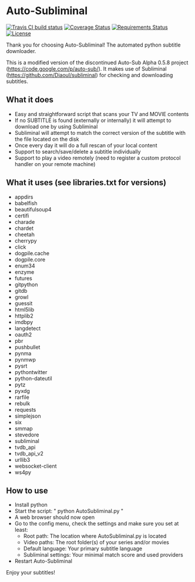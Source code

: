 Auto-Subliminal
===============

[![Travis CI build status](https://travis-ci.org/h3llrais3r/Auto-Subliminal.svg?branch=development)](https://travis-ci.org/h3llrais3r/Auto-Subliminal)
[![Coverage Status](https://coveralls.io/repos/github/h3llrais3r/Auto-Subliminal/badge.svg?branch=development)](https://coveralls.io/github/h3llrais3r/Auto-Subliminal?branch=development)
[![Requirements Status](https://requires.io/github/h3llrais3r/Auto-Subliminal/requirements.svg?branch=development)](https://requires.io/github/h3llrais3r/Auto-Subliminal/requirements/?branch=development)
[![License](https://img.shields.io/github/license/h3llrais3r/Auto-Subliminal.svg)](https://github.com/h3llrais3r/Auto-Subliminal/blob/master/LICENSE)

Thank you for choosing Auto-Subliminal! The automated python subtitle downloader.

This is a modified version of the discontinued Auto-Sub Alpha 0.5.8 project (https://code.google.com/p/auto-sub/).
It makes use of Subliminal (https://github.com/Diaoul/subliminal) for checking and downloading subtitles.

What it does
------------

 * Easy and straightforward script that scans your TV and MOVIE contents
 * If no SUBTITLE is found (externally or internally) it will attempt to download one by using Subliminal
 * Subliminal will attempt to match the correct version of the subtitle with the file located on the disk
 * Once every day it will do a full rescan of your local content
 * Support to search/save/delete a subtitle individually
 * Support to play a video remotely (need to register a custom protocol handler on your remote machine)

What it uses (see libraries.txt for versions)
---------------------------------------------

 * appdirs
 * babelfish
 * beautifulsoup4
 * certifi
 * charade
 * chardet
 * cheetah
 * cherrypy
 * click
 * dogpile.cache
 * dogpile.core
 * enum34
 * enzyme
 * futures
 * gitpython
 * gitdb
 * growl
 * guessit
 * html5lib
 * httplib2
 * imdbpy
 * langdetect
 * oauth2
 * pbr
 * pushbullet
 * pynma
 * pynmwp
 * pysrt
 * pythontwitter
 * python-dateutil
 * pytz
 * pyxdg
 * rarfile
 * rebulk
 * requests
 * simplejson
 * six
 * smmap
 * stevedore
 * subliminal
 * tvdb_api
 * tvdb_api_v2
 * urllib3
 * websocket-client
 * ws4py

How to use
----------

 * Install python
 * Start the script: " python AutoSubliminal.py "
 * A web browser should now open
 * Go to the config menu, check the settings and make sure you set at least:
    * Root path: The location where AutoSubliminal.py is located
    * Video paths: The root folder(s) of your series and/or movies
    * Default language: Your primary subtitle language
    * Subliminal settings: Your minimal match score and used providers
 * Restart Auto-Subliminal

Enjoy your subtitles!
